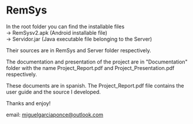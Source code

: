 RemSys
======

In the root folder you can find the installable files 
<br/>
-> RemSysv2.apk (Android installable file)
<br/>
-> Servidor.jar (Java executable file belonging to the Server)

Their sources are in RemSys and Server folder respectively.

The documentation and presentation of the project are in "Documentation" folder with the name Project_Report.pdf and Project_Presentation.pdf respectively.

These documents are in spanish. The Project_Report.pdf file contains the user guide and the source I developed.

Thanks and enjoy!

email: miguelgarciaponce@outlook.com
